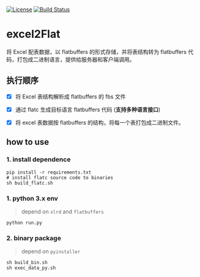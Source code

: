  [![License](https://img.shields.io/:license-apache-blue.svg)](https://opensource.org/licenses/Apache-2.0) 
 [![Build Status](https://www.travis-ci.org/xuyiwenak/excel2Flat.svg?branch=master)](https://www.travis-ci.org/xuyiwenak/excel2Flat)
# excel2Flat
将 Excel 配表数据，以 flatbuffers 的形式存储，并将表结构转为 flatbuffers 代码，打包成二进制语言，提供给服务器和客户端调用。

## 执行顺序

- [x] 将 Excel 表结构解析成 flatbuffers 的 fbs 文件

- [x] 通过 flatc 生成目标语言 flatbuffers 代码 (**支持多种语言接口**)

- [x] 将 excel 表数据按 flatbuffers 的结构，将每一个表打包成二进制文件。


## how to use
### 1. install dependence
```
pip install -r requirements.txt
# install flatc source code to binaries
sh build_flatc.sh
```
### 1. python 3.x env
> depend on `xlrd` and `flatbuffers`

```
python run.py
```
### 2. binary package
> depend on  `pyinstaller`

```
sh build_bin.sh
sh exec_data_py.sh
```


